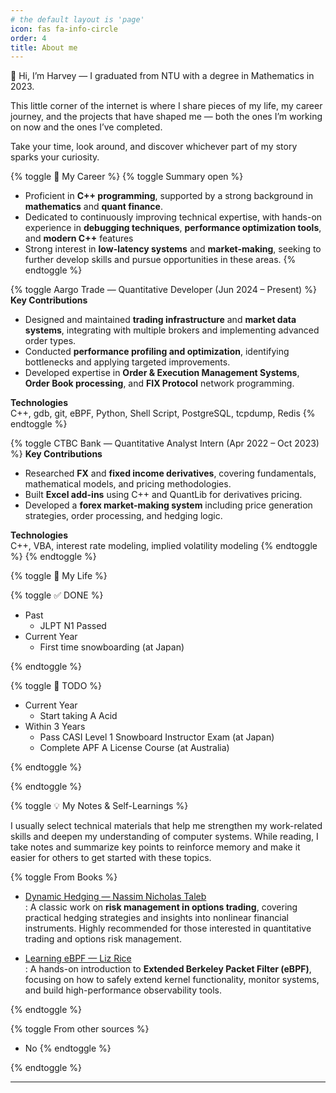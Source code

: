 ```yaml
---
# the default layout is 'page'
icon: fas fa-info-circle
order: 4
title: About me
---
```


👋 Hi, I’m Harvey — I graduated from NTU with a degree in Mathematics in 2023.

This little corner of the internet is where I share pieces of my life, my career journey, and the projects that have shaped me — both the ones I’m working on now and the ones I’ve completed.

Take your time, look around, and discover whichever part of my story sparks your curiosity.

{% toggle 💼 My Career %}
{% toggle Summary open %}
- Proficient in **C++ programming**, supported by a strong background in **mathematics** and **quant finance**.  
- Dedicated to continuously improving technical expertise, with hands-on experience in **debugging techniques**, **performance optimization tools**, and **modern C++** features  
- Strong interest in **low-latency systems** and **market-making**, seeking to further develop skills and pursue opportunities in these areas.
{% endtoggle %}

{% toggle Aargo Trade — Quantitative Developer (Jun 2024 – Present) %}
**Key Contributions**
- Designed and maintained **trading infrastructure** and **market data systems**, integrating with multiple brokers and implementing advanced order types.
- Conducted **performance profiling and optimization**, identifying bottlenecks and applying targeted improvements.
- Developed expertise in **Order & Execution Management Systems**, **Order Book processing**, and **FIX Protocol** network programming.

**Technologies**  
C++, gdb, git, eBPF, Python, Shell Script, PostgreSQL, tcpdump, Redis
{% endtoggle %}

{% toggle CTBC Bank — Quantitative Analyst Intern (Apr 2022 – Oct 2023) %}
**Key Contributions**
- Researched **FX** and **fixed income derivatives**, covering fundamentals, mathematical models, and pricing methodologies.
- Built **Excel add-ins** using C++ and QuantLib for derivatives pricing.
- Developed a **forex market-making system** including price generation strategies, order processing, and hedging logic.

**Technologies**  
C++, VBA, interest rate modeling, implied volatility modeling
{% endtoggle %}
{% endtoggle %}

{% toggle 🌱 My Life %}

{% toggle ✅ DONE %}
- Past
    - JLPT N1 Passed
- Current Year
    - First time snowboarding (at Japan)
<!-- - Within 3 Years -->
<!-- - Long Term -->
{% endtoggle %}

{% toggle 📌 TODO %}
- Current Year
    - Start taking A Acid
- Within 3 Years
    - Pass CASI Level 1 Snowboard Instructor Exam (at Japan)
    - Complete APF A License Course (at Australia)
<!-- - Long Term -->
{% endtoggle %}

{% endtoggle %}

{% toggle 💡 My Notes & Self-Learnings %}

I usually select technical materials that help me strengthen my work-related skills and deepen my understanding of computer systems. While reading, I take notes and summarize key points to reinforce memory and make it easier for others to get started with these topics.  

{% toggle From Books %}

- [Dynamic Hedging — Nassim Nicholas Taleb](/posts/note-dynamic-hedging)  
: A classic work on **risk management in options trading**, covering practical hedging strategies and insights into nonlinear financial instruments. Highly recommended for those interested in quantitative trading and options risk management.  

- [Learning eBPF — Liz Rice](/posts/note-learning-ebpf)  
: A hands-on introduction to **Extended Berkeley Packet Filter (eBPF)**, focusing on how to safely extend kernel functionality, monitor systems, and build high-performance observability tools.  

{% endtoggle %}

{% toggle From other sources %}
- No
{% endtoggle %}

{% endtoggle %}

---